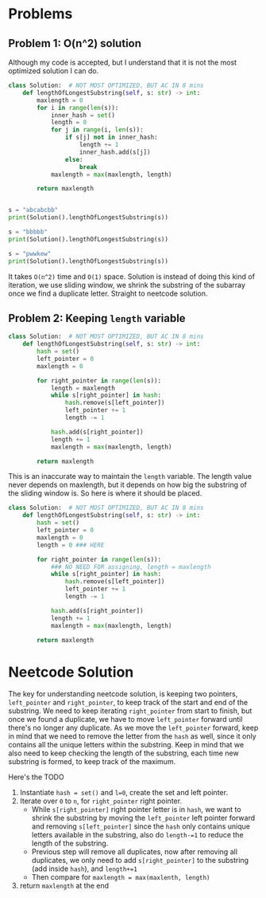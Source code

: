 # Problems
## Problem 1: O(n^2) solution
Although my code is accepted, but I understand that it is not the most optimized solution I can do.
```python
class Solution:  # NOT MOST OPTIMIZED, BUT AC IN 8 mins
    def lengthOfLongestSubstring(self, s: str) -> int:
        maxlength = 0
        for i in range(len(s)):
            inner_hash = set()
            length = 0
            for j in range(i, len(s)):
                if s[j] not in inner_hash:
                    length += 1
                    inner_hash.add(s[j])
                else:
                    break
            maxlength = max(maxlength, length)

        return maxlength


s = "abcabcbb"
print(Solution().lengthOfLongestSubstring(s))

s = "bbbbb"
print(Solution().lengthOfLongestSubstring(s))

s = "pwwkew"
print(Solution().lengthOfLongestSubstring(s))
```

It takes `O(n^2)` time and `O(1)` space. Solution is instead of doing this kind of iteration, we use sliding window, we shrink the substring of the subarray once we find a duplicate letter. Straight to neetcode solution.

## Problem 2: Keeping `length` variable
```python
class Solution:  # NOT MOST OPTIMIZED, BUT AC IN 8 mins
    def lengthOfLongestSubstring(self, s: str) -> int:
        hash = set()
        left_pointer = 0
        maxlength = 0

        for right_pointer in range(len(s)):
            length = maxlength
            while s[right_pointer] in hash:
                hash.remove(s[left_pointer])
                left_pointer += 1
                length -= 1

            hash.add(s[right_pointer])
            length += 1
            maxlength = max(maxlength, length)

        return maxlength
```

This is an inaccurate way to maintain the `length` variable. The length value never depends on maxlength, but it depends on how big the substring of the sliding window is. So here is where it should be placed.
```python
class Solution:  # NOT MOST OPTIMIZED, BUT AC IN 8 mins
    def lengthOfLongestSubstring(self, s: str) -> int:
        hash = set()
        left_pointer = 0
        maxlength = 0
        length = 0 ### HERE

        for right_pointer in range(len(s)):
            ### NO NEED FOR assigning, length = maxlength
            while s[right_pointer] in hash:
                hash.remove(s[left_pointer])
                left_pointer += 1
                length -= 1

            hash.add(s[right_pointer])
            length += 1
            maxlength = max(maxlength, length)

        return maxlength
```

# Neetcode Solution
The key for understanding neetcode solution, is keeping two pointers, `left_pointer` and `right_pointer`, to keep track of the start and end of the substring. We need to keep iterating `right_pointer` from start to finish, but once we found a duplicate, we have to move `left_pointer` forward until there's no longer any duplicate. As we move the `left_pointer` forward, keep in mind that we need to remove the letter from the `hash` as well, since it only contains all the unique letters within the substring. Keep in mind that we also need to keep checking the length of the substring, each time new substring is formed, to keep track of the maximum.

Here's the TODO
1. Instantiate `hash = set()` and `l=0`, create the set and left pointer.
2. Iterate over `0` to `n`, for `right_pointer` right pointer.
    - While `s[right_pointer]` right pointer letter is in `hash`, we want to shrink the substring by moving the `left_pointer` left pointer forward and removing `s[left_pointer]` since the `hash` only contains unique letters available in the substring, also do `length-=1` to reduce the length of the substring.
    - Previous step will remove all duplicates, now after removing all duplicates, we only need to add `s[right_pointer]` to the substring (add inside `hash`), and `length+=1`
    - Then compare for `maxlength = max(maxlenth, length)`
3. return `maxlength` at the end
